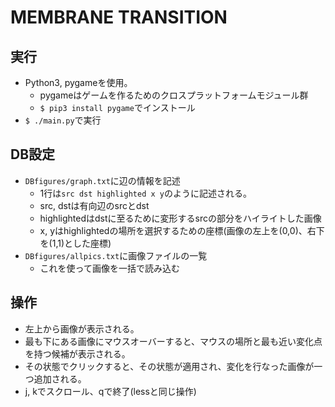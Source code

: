 # MEMBRANE TRANSITION

## 実行
- Python3, pygameを使用。
  - pygameはゲームを作るためのクロスプラットフォームモジュール群
  - `$ pip3 install pygame`でインストール
- `$ ./main.py`で実行

## DB設定
- `DBfigures/graph.txt`に辺の情報を記述
  - 1行は`src dst highlighted x y`のように記述される。
  - src, dstは有向辺のsrcとdst
  - highlightedはdstに至るために変形するsrcの部分をハイライトした画像
  - x, yはhighlightedの場所を選択するための座標(画像の左上を(0,0)、右下を(1,1)とした座標)
- `DBfigures/allpics.txt`に画像ファイルの一覧
  - これを使って画像を一括で読み込む

## 操作
- 左上から画像が表示される。
- 最も下にある画像にマウスオーバーすると、マウスの場所と最も近い変化点を持つ候補が表示される。
- その状態でクリックすると、その状態が適用され、変化を行なった画像が一つ追加される。
- j, kでスクロール、qで終了(lessと同じ操作)
